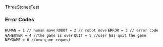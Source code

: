 ThreeStonesTest
### Error Codes 
```HUMAN = 1 // human move```
```ROBOT = 2 // robot move```
```ERROR = 3 // error code```
```GAMEOVER = 4 //the game is over```
```QUIT = 5 //user has quit the game```
```NEWGAME = 6 //new game request```
